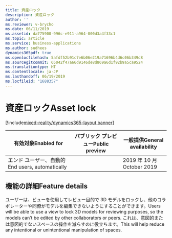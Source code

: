 ```yaml
---
title: 資産ロック
description: 資産ロック
author: ''
ms.reviewer: v-brycho
ms.date: 06/11/2019
ms.assetid: da775900-996c-e911-a964-000d3a4f33c1
ms.topic: article
ms.service: business-applications
ms.author: sudhees
dynamics365pdf: true
ms.openlocfilehash: 5afdf52b91c7e6b06e219a71696b4d6c06b349d8
ms.sourcegitcommit: 65042f47a66d9146de8d869a6d1f92b9a5ca9524
ms.translationtype: HT
ms.contentlocale: ja-JP
ms.lasthandoff: 06/19/2019
ms.locfileid: "1688357"
---
```

# <a name="asset-lock"></a><span data-ttu-id="90cb9-103">資産ロック</span><span class="sxs-lookup"><span data-stu-id="90cb9-103">Asset lock</span></span>
[!include[mixed-reality/dynamics365-layout banner](../includes/mixed-reality/dynamics365-layout.md)]

| <span data-ttu-id="90cb9-104">有効対象</span><span class="sxs-lookup"><span data-stu-id="90cb9-104">Enabled for</span></span>    |  <span data-ttu-id="90cb9-105">パブリック プレビュー</span><span class="sxs-lookup"><span data-stu-id="90cb9-105">Public preview</span></span> | <span data-ttu-id="90cb9-106">一般提供</span><span class="sxs-lookup"><span data-stu-id="90cb9-106">General availability</span></span> | 
| ---------- | ---------- |---------- |
|<span data-ttu-id="90cb9-107">エンド ユーザー、自動的</span><span class="sxs-lookup"><span data-stu-id="90cb9-107">End users, automatically</span></span>|| <span data-ttu-id="90cb9-108">2019 年 10 月</span><span class="sxs-lookup"><span data-stu-id="90cb9-108">October 2019</span></span>|






## <a name="feature-details"></a><span data-ttu-id="90cb9-109">機能の詳細</span><span class="sxs-lookup"><span data-stu-id="90cb9-109">Feature details</span></span>
<!--feature detail start -->
<span data-ttu-id="90cb9-110">ユーザーは、ビューを使用してレビュー目的で 3D モデルをロックし、他のコラボレーターや同僚がモデルを編集できないようにすることができます。</span><span class="sxs-lookup"><span data-stu-id="90cb9-110">Users will be able to use a view to lock 3D models for reviewing purposes, so the models can’t be edited by other collaborators or peers.</span></span> <span data-ttu-id="90cb9-111">これは、意図的または意図的でないスペースの操作を減らすのに役立ちます。</span><span class="sxs-lookup"><span data-stu-id="90cb9-111">This will help reduce any intentional or unintentional manipulation of spaces.</span></span>
<!--feature detail end -->










